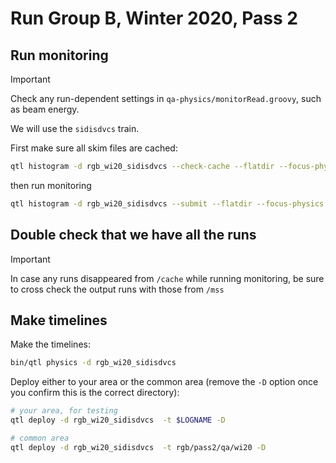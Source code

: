 # Run Group B, Winter 2020, Pass 2

## Run monitoring

> [!IMPORTANT]
> Check any run-dependent settings in `qa-physics/monitorRead.groovy`, such as beam energy.

We will use the `sidisdvcs` train.

First make sure all skim files are cached:
```bash
qtl histogram -d rgb_wi20_sidisdvcs --check-cache --flatdir --focus-physics /cache/clas12/rg-b/production/recon/spring2020/torus-1/pass2/v1/dst/train/sidisdvcs
```
then run monitoring
```bash
qtl histogram -d rgb_wi20_sidisdvcs --submit --flatdir --focus-physics /cache/clas12/rg-b/production/recon/spring2020/torus-1/pass2/v1/dst/train/sidisdvcs
```

## Double check that we have all the runs

> [!IMPORTANT]
> In case any runs disappeared from `/cache` while running monitoring, be sure to cross check the output
> runs with those from `/mss`

## Make timelines

Make the timelines:
```bash
bin/qtl physics -d rgb_wi20_sidisdvcs
```

Deploy either to your area or the common area (remove the `-D` option once you confirm this is the correct directory):
```bash
# your area, for testing
qtl deploy -d rgb_wi20_sidisdvcs  -t $LOGNAME -D

# common area
qtl deploy -d rgb_wi20_sidisdvcs  -t rgb/pass2/qa/wi20 -D
```
